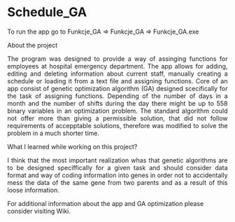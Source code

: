 # Schedule_GA

To run the app go to Funkcje_GA => Funkcje_GA => Funkcje_GA.exe

About the project

<p align="justify">The program was designed to provide a way of assinging functions for employees at hospital emergency department. The app allows for adding, editing and deleting information about current staff, manually creating a schedule or loading it from a text file and assigning functions. Core of an app consist of genetic optimization algorithm (GA) designed scecifically for the task of assigning functions. Depending of the number of days in a month and the number of shifts during the day there might be up to 558 binary variables in an optimization problem. The standard algorithm could not offer more than giving a permissible solution, that did not follow requirements of accepptable solutions, therefore was modified to solve the problem in a much shorter time.</p>

What I learned while working on this project? 

<p align="justify">I think that the most important realization whas that genetic algorithms are to be designed speciffically for a given task and should consider data format and way of coding information into genes in order not to accidentally mess the data of the same gene from two parents and as a result of this loose information.

For additional information about the app and GA optimization please consider visiting Wiki.</p>
